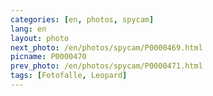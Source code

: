 ```yaml
---
categories: [en, photos, spycam]
lang: en
layout: photo
next_photo: /en/photos/spycam/P0000469.html
picname: P0000470
prev_photo: /en/photos/spycam/P0000471.html
tags: [Fotofalle, Leopard]
---
```

